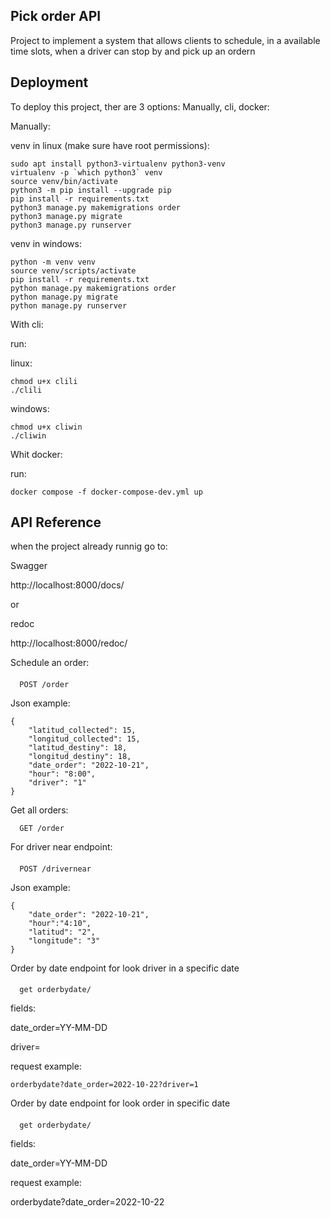 ## Pick order API

Project to implement a system that allows clients to schedule, in a available time slots, when a driver can stop by and pick up an ordern

## Deployment

To deploy this project, ther are 3 options: Manually, cli, docker:

Manually:


venv in linux (make sure have root permissions):

    sudo apt install python3-virtualenv python3-venv
    virtualenv -p `which python3` venv
    source venv/bin/activate
    python3 -m pip install --upgrade pip
    pip install -r requirements.txt
    python3 manage.py makemigrations order
    python3 manage.py migrate
    python3 manage.py runserver


venv in windows:

    python -m venv venv
    source venv/scripts/activate
    pip install -r requirements.txt
    python manage.py makemigrations order
    python manage.py migrate
    python manage.py runserver


With cli:

run:

linux:

    chmod u+x clili
    ./clili

windows:

    chmod u+x cliwin
    ./cliwin


Whit docker:

run:

    docker compose -f docker-compose-dev.yml up


## API Reference

when the project already runnig go to:

Swagger

http://localhost:8000/docs/

or

redoc

http://localhost:8000/redoc/


Schedule an order:

#### 
```http
  POST /order
```

Json example:

    {    
        "latitud_collected": 15,
        "longitud_collected": 15,
        "latitud_destiny": 18,
        "longitud_destiny": 18,
        "date_order": "2022-10-21",
        "hour": "8:00",
        "driver": "1"
    }


Get all orders:

```http
  GET /order
```

For driver near endpoint:

#### 
```http
  POST /drivernear
```

Json example:

    {
        "date_order": "2022-10-21",
        "hour":"4:10",
        "latitud": "2",
        "longitude": "3"
    }


Order by date
endpoint for look driver in a specific date
#### 
```http
  get orderbydate/
```

fields:

date_order=YY-MM-DD

driver=<INT>

request example:

    orderbydate?date_order=2022-10-22?driver=1


Order by date
endpoint for look order in specific date

#### 
```http
  get orderbydate/
```

fields:

date_order=YY-MM-DD

request example:

orderbydate?date_order=2022-10-22